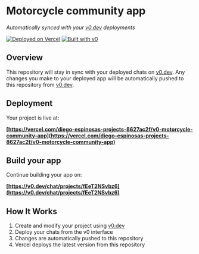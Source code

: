 # Motorcycle community app

*Automatically synced with your [v0.dev](https://v0.dev) deployments*

[![Deployed on Vercel](https://img.shields.io/badge/Deployed%20on-Vercel-black?style=for-the-badge&logo=vercel)](https://vercel.com/diego-espinosas-projects-8627ac2f/v0-motorcycle-community-app)
[![Built with v0](https://img.shields.io/badge/Built%20with-v0.dev-black?style=for-the-badge)](https://v0.dev/chat/projects/fEeT2NSvbz6)

## Overview

This repository will stay in sync with your deployed chats on [v0.dev](https://v0.dev).
Any changes you make to your deployed app will be automatically pushed to this repository from [v0.dev](https://v0.dev).

## Deployment

Your project is live at:

**[https://vercel.com/diego-espinosas-projects-8627ac2f/v0-motorcycle-community-app](https://vercel.com/diego-espinosas-projects-8627ac2f/v0-motorcycle-community-app)**

## Build your app

Continue building your app on:

**[https://v0.dev/chat/projects/fEeT2NSvbz6](https://v0.dev/chat/projects/fEeT2NSvbz6)**

## How It Works

1. Create and modify your project using [v0.dev](https://v0.dev)
2. Deploy your chats from the v0 interface
3. Changes are automatically pushed to this repository
4. Vercel deploys the latest version from this repository
